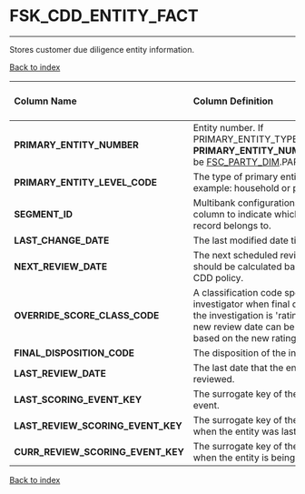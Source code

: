 # FSK_CDD_ENTITY_FACT

---

Stores customer due diligence entity information.

[Back to index](./index.md)

| Column Name                       | Column Definition                                                                                                                                                                   | Column Data Type   | Column Null Option   | PK   | FK   |
|:----------------------------------|:------------------------------------------------------------------------------------------------------------------------------------------------------------------------------------|:-------------------|:---------------------|:-----|:-----|
| **PRIMARY_ENTITY_NUMBER**         | Entity number. If PRIMARY_ENTITY_TYPE_CODE='PTY', **PRIMARY_ENTITY_NUMBER** should be [FSC_PARTY_DIM](https://onishchenkoar.github.io/fcfcore/fsc_party_dim.html).PARTY_NUMBER.                                                                       | VARCHAR2(50)       | Not Null             | Yes  | No   |
| **PRIMARY_ENTITY_LEVEL_CODE**     | The type of primary entity, for example: household or party.                                                                                                                        | CHAR(3)            | Not Null             | Yes  | No   |
| **SEGMENT_ID**                    | Multibank configurations use this column to indicate which bank the record belongs to.                                                                                              | VARCHAR2(128)      | Not Null             | Yes  | No   |
| **LAST_CHANGE_DATE**              | The last modified date time.                                                                                                                                                        | DATE               | Not Null             | No   | No   |
| **NEXT_REVIEW_DATE**              | The next scheduled review date. It should be calculated based on some CDD policy.                                                                                                   | DATE               | Null                 | No   | No   |
| **OVERRIDE_SCORE_CLASS_CODE**     | A classification code specified by the investigator when final disposition of the investigation is 'rating change'. A new review date can be re-calculated based on the new rating. | VARCHAR2(32)       | Null                 | No   | No   |
| **FINAL_DISPOSITION_CODE**        | The disposition of the investigation.                                                                                                                                               | VARCHAR2(32)       | Null                 | No   | No   |
| **LAST_REVIEW_DATE**              | The last date that the entity is being reviewed.                                                                                                                                    | DATE               | Null                 | No   | No   |
| **LAST_SCORING_EVENT_KEY**        | The surrogate key of the last scoring event.                                                                                                                                        | NUMBER(12)         | Null                 | No   | No   |
| **LAST_REVIEW_SCORING_EVENT_KEY** | The surrogate key of the scoring event when the entity was last reviewed.                                                                                                           | NUMBER(12)         | Null                 | No   | No   |
| **CURR_REVIEW_SCORING_EVENT_KEY** | The surrogate key of the scoring event when the entity is being reviewed.                                                                                                           | NUMBER(12)         | Null                 | No   | No   |

[Back to index](./index.md)
